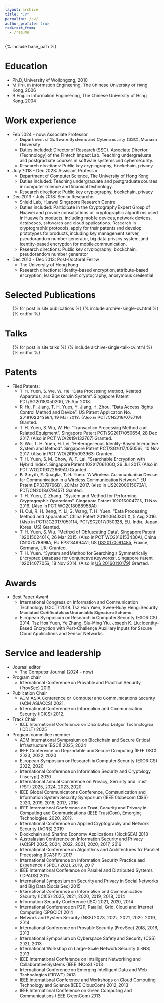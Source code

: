 ```yaml
---
layout: archive
title: "CV"
permalink: /cv/
author_profile: true
redirect_from:
  - /resume
---
```


{% include base_path %}

Education
======
* Ph.D, University of Wollongong, 2010
* M.Phil. in Information Engineering, The Chinese University of Hong Kong, 2006
* B.Eng. in Information Engineering, The Chinese University of Hong Kong, 2004


Work experience
======
* Feb 2024 - now: Associate Professor
  * Department of Software Systems and Cybersecurity (SSC), Monash University
  * Duties included: Director of Research (SSC). Associate Director (Technology) of the Fintech Impact Lab. Teaching undergraduate and postgraduate courses in software systems and cybersecurity. 
  * Research directions: Public key cryptography, blockchain, privacy
* July 2018 - Dec 2023: Assistant Professor
  * Department of Computer Science, The University of Hong Kong
  * Duties included: Teaching undergraduate and postgraduate courses in computer science and finanical technology.
  * Research directions: Public key cryptography, blockchain, privacy
* Dec 2013 - July 2018: Senior Researcher
  * Shield Lab, Huawei Singapore Research Centre
  * Duties included: Participate in the Cryptography Expert Group of Huawei and provide consultations on cryptographic
algorithms used in Huawei's products, including mobile devices, network devices, databases, softwares and cloud applications. Research in cryptographic protocols, apply for their patents and develop prototypes for products, including key management server, pseudorandom number generator, big data privacy system, and identity-based encryption for mobile communication.
  * Research directions: Public key cryptography, blockchain, pseudorandom number generator 
* Dec 2010 - Dec 2013: Post-Doctoral Fellow
  * The University of Hong Kong
  * Research directions: Identity-based encryption, attribute-based encryption, leakage resillient cryptography, anonymous credential


Selected Publications
======
  <ul>{% for post in site.publications %}
    {% include archive-single-cv.html %}
  {% endfor %}</ul>

  
Talks
======
  <ul>{% for post in site.talks %}
    {% include archive-single-talk-cv.html %}
  {% endfor %}</ul>

 
Patents
======
* Filed Patents: 
  * T. H. Yuen, S. We, W. He. “Data Processing Method, Related Apparatus, and Blockchain System”. Singapore Patent PCT/SG2018/050200, 26 Apr 2018.
  * R. Hu, F. Jiang, T. H. Yuen, Y. Jiang, H. Zhou. “Data Access Rights Control Method and Device”. US Patent Application No. 201810224356.1, 19 Mar 2018. (Also in PCT/CN2019/075719) Granted.
  * T. H. Yuen, S. Wu, W. He. “Transaction Processing Method and Related Equipment”. Singapore Patent PCT/SG2017/050654, 28 Dec 2017. (Also in PCT WO/2019/132767) Granted.
  * S. Wu, T. H. Yuen, H. Lei. “Heterogeneous Identity-Based Interactive System and Method”. Singapore Patent PCT/SG2017/050566, 10 Nov 2017. (Also in PCT WO/2019/093963) Granted.
  * T. H. Yuen, S. M. Chow, W. F. Lai. “Searchable Encryption with Hybrid Index”. Singapore Patent 10201706106Q, 26 Jul 2017. (Also in PCT WO2019022669A1) Granted.
  * B. Smyth, E. Quaglia, T. H. Yuen. “A Wireless Communication Device for Communication in a Wireless Communication Network”. EU Patent EP3379766B1, 20 Mar 2017. (Also in US20200015073A1, PCT/CN2018/079457) Granted.
  * T. H. Yuen, Z. Zhang. “System and Method for Performing Cryptographic Operations”. Singapore Patent 10201609472S, 11 Nov 2016. (Also in PCT WO2018088958A1)
  * H. Cui, R. H. Deng, Y. Li, G. Wang, T. H. Yuen. “Data Processing Method and Apparatus”. China Patent 201610640301.X, 5 Aug 2016. (Also in PCT/SG2017/050114, PCT/SG2017/050328, EU, India, Japan, Korea, US) Granted.
  * T. H. Yuen, S. Wu. “Method of Obfuscating Data”. Singapore Patent 10201502401X, 26 Mar 2015. (Also in PCT WO2016153430A1, China CN107078899A, EU EP3134994A1, US [US20170091485](http://www.freepatentsonline.com/y2017/0091485.html), France, Germany, UK) Granted.
  * T. H. Yuen. “System and Method for Searching a Symmetrically Encrypted Database for Conjunctive Keywords”. Singapore Patent 10201407705S, 18 Nov 2014. (Also in [US 20160140179](https://patents.justia.com/patent/20160140179)) Granted.

  
Awards
======  
* Best Paper Award
  * International Congress on Information and Communication Technology (ICICT) 2018. Tsz Hon Yuen, Swee-Huay Heng: Security Mediated Certificateless Undeniable Signature Scheme.
  * European Symposium on Research in Computer Security (ESORICS) 2014. Tsz Hon Yuen, Ye Zhang, Siu-Ming Yiu, Joseph K. Liu: Identity-Based Encryption with Post-Challenge Auxiliary Inputs for Secure Cloud Applications and Sensor Networks. 

 
Service and leadership
======
* Journal editor
  * The Computer Journal (2024 - now)  
* Program chair
  * International Conference on Provable and Practical Security (ProvSec) 2019
* Publication Chair 
  * ACM ASIA Conference on Computer and Communications Security (ACM ASIACCS) 2021.
  * International Conference on Information and Communication Security (ICICS) 2012.
* Track Chair 
  * IEEE International Conference on Distributed Ledger Technologies (ICDLT) 2025.
* Program committee member
  * ACM International Symposium on Blockchain and Secure Critical Infrastructure (BSCI) 2025, 2024
  * IEEE Conference on Dependable and Secure Computing (IEEE DSC) 2023, 2022, 2020
  * European Symposium on Research in Computer Security (ESORICS) 2022, 2020
  * International Conference on Information Security and Cryptology (Inscrypt) 2020
  * International Annual Conference on Privacy, Security and Trust (PST) 2025, 2024, 2023, 2020
  * IEEE Global Communications Conference, Communication and Information System Security Symposium (IEEE Globecom CISS) 2020, 2019, 2018, 2017, 2016
  * IEEE International Conference on Trust, Security and Privacy in Computing and Communications (IEEE TrustCom), Emerging Technologies, 2020, 2019.
  * International Conference on Applied Cryptography and Network Security (ACNS) 2019
  * Blockchain and Sharing Economy Applications (BlockSEA) 2018
  * Australasian Conference on Information Security and Privacy (ACISP) 2025, 2024, 2022, 2021, 2020, 2017, 2016
  * International Conference on Algorithms and Architectures for Parallel Processing (ICA3PP) 2017
  * International Conference on Information Security Practice and Experience (ISPEC) 2021, 2019, 2017
  * IEEE International Conference on Parallel and Distributed Systems (ICPADS) 2015
  * International Symposium on Security and Privacy in Social Networks and Big Data (SocialSec) 2015
  * International Conference on Information and Communication Security (ICICS) 2025, 2021, 2020, 2019, 2018, 2014
  * Information Security Conference (ISC) 2021, 2020, 2014
  * International Conference on P2P, Parallel, Grid, Cloud and Internet Computing (3PGCIC) 2014
  * Network and System Security (NSS) 2023, 2022, 2021, 2020, 2019, 2014
  * International Conference on Provable Security (ProvSec) 2018, 2016, 2013
  * International Symposium on Cyberspace Safety and Security (CSS) 2021, 2013
  * International Workshop on Large-Scale Network Security (LSNS) 2013
  * IEEE International Conference on Intelligent Networking and Collaborative Systems (IEEE INCoS) 2013
  * International Conference on Emerging Intelligent Data and Web Technologies (EIDWT) 2013
  * IEEE International Conference and Workshops on Cloud Computing Technology and Science (IEEE
CloudCom) 2012, 2013
  * IEEE International Conference on Green Computing and Communications (IEEE GreenCom) 2013


